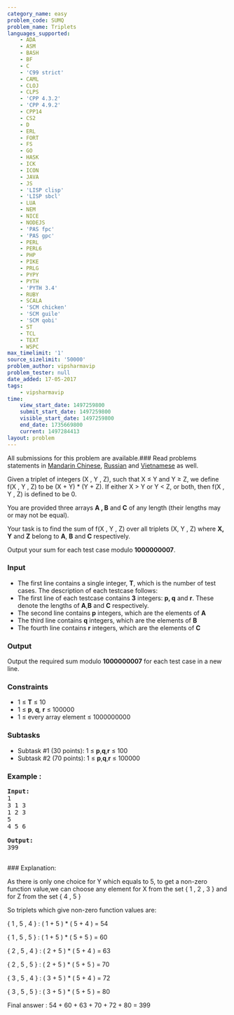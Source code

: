 ```yaml
---
category_name: easy
problem_code: SUMQ
problem_name: Triplets
languages_supported:
    - ADA
    - ASM
    - BASH
    - BF
    - C
    - 'C99 strict'
    - CAML
    - CLOJ
    - CLPS
    - 'CPP 4.3.2'
    - 'CPP 4.9.2'
    - CPP14
    - CS2
    - D
    - ERL
    - FORT
    - FS
    - GO
    - HASK
    - ICK
    - ICON
    - JAVA
    - JS
    - 'LISP clisp'
    - 'LISP sbcl'
    - LUA
    - NEM
    - NICE
    - NODEJS
    - 'PAS fpc'
    - 'PAS gpc'
    - PERL
    - PERL6
    - PHP
    - PIKE
    - PRLG
    - PYPY
    - PYTH
    - 'PYTH 3.4'
    - RUBY
    - SCALA
    - 'SCM chicken'
    - 'SCM guile'
    - 'SCM qobi'
    - ST
    - TCL
    - TEXT
    - WSPC
max_timelimit: '1'
source_sizelimit: '50000'
problem_author: vipsharmavip
problem_tester: null
date_added: 17-05-2017
tags:
    - vipsharmavip
time:
    view_start_date: 1497259800
    submit_start_date: 1497259800
    visible_start_date: 1497259800
    end_date: 1735669800
    current: 1497284413
layout: problem
---
```

All submissions for this problem are available.### Read problems statements in [Mandarin Chinese](http://www.codechef.com/download/translated/JUNE17/mandarin/SUMQ.pdf), [Russian](http://www.codechef.com/download/translated/JUNE17/russian/SUMQ.pdf) and [Vietnamese](http://www.codechef.com/download/translated/JUNE17/vietnamese/SUMQ.pdf) as well.

Given a triplet of integers (X , Y , Z), such that X ≤ Y and Y ≥ Z, we define f(X , Y , Z) to be (X + Y) \* (Y + Z). If either X > Y or Y < Z, or both, then f(X , Y , Z) is defined to be 0.

You are provided three arrays  **A , B** and **C**  of any length (their lengths may or may not be equal).

Your task is to find the sum of f(X , Y , Z) over all triplets (X, Y , Z) where  **X, Y** and **Z**  belong to  **A**, **B** and **C** respectively.

 Output your sum for each test case modulo **1000000007**.

### Input

- The first line contains a single integer, **T**, which is the number of test cases. The description of each testcase follows:
- The first line of each testcase contains **3** integers: **p, q** and **r**. These denote the lengths of **A**,**B** and **C** respectively.
- The second line contains **p** integers, which are the elements of **A**
- The third line contains **q** integers, which are the elements of **B**
- The fourth line contains **r** integers, which are the elements of **C**

### Output

 Output the required sum modulo  **1000000007**  for each test case in a new line.

### Constraints

- 1 ≤ **T** ≤ 10
- 1 ≤ **p**, **q**, **r** ≤ 100000
- 1 ≤ every array element ≤ 1000000000

### Subtasks 

- Subtask #1 (30 points): 1 ≤ **p**,**q**,**r** ≤ 100
- Subtask #2 (70 points): 1 ≤ **p**,**q**,**r** ≤ 100000

### Example : 

<pre><b>Input:</b>
1 
3 1 3
1 2 3
5
4 5 6

<b>Output:</b>
399

</pre>### Explanation: 
 As there is only one choice for Y which equals to 5, to get a non-zero function value,we can choose any element for X from the set { 1 , 2 , 3 } and for Z from the set { 4 , 5 }

So triplets which give non-zero function values are:

 { 1 , 5 , 4 } : ( 1 + 5 ) \* ( 5 + 4 ) = 54

{ 1 , 5 , 5 } : ( 1 + 5 ) \* ( 5 + 5 ) = 60

{ 2 , 5 , 4 } : ( 2 + 5 ) \* ( 5 + 4 ) = 63

{ 2 , 5 , 5 } : ( 2 + 5 ) \* ( 5 + 5 ) = 70

{ 3 , 5 , 4 } : ( 3 + 5 ) \* ( 5 + 4 ) = 72

{ 3 , 5 , 5 } : ( 3 + 5 ) \* ( 5 + 5 ) = 80

Final answer : 54 + 60 + 63 + 70 + 72 + 80 = 399
